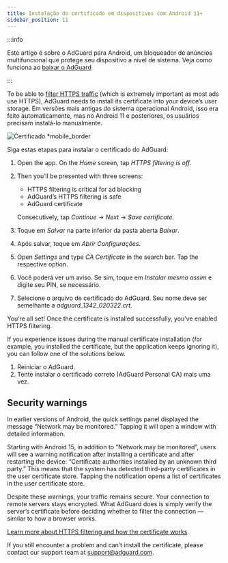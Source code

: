 ```yaml
---
title: Instalação do certificado em dispositivos com Android 11+
sidebar_position: 11
---
```


:::info

Este artigo é sobre o AdGuard para Android, um bloqueador de anúncios multifuncional que protege seu dispositivo a nível de sistema. Veja como funciona ao [baixar o AdGuard](https://agrd.io/download-kb-adblock)

:::

To be able to [filter HTTPS traffic](/general/https-filtering/what-is-https-filtering.md) (which is extremely important as most ads use HTTPS), AdGuard needs to install its certificate into your device’s user storage. Em versões mais antigas do sistema operacional Android, isso era feito automaticamente, mas no Android 11 e posteriores, os usuários precisam instalá-lo manualmente.

![Certificado *mobile_border](https://cdn.adtidy.org/content/kb/ad_blocker/android/solving_problems/manual-certificate/g.gif)

Siga estas etapas para instalar o certificado do AdGuard:

1. Open the app. On the *Home* screen, tap *HTTPS filtering is off*.

1. Then you’ll be presented with three screens:
    - HTTPS filtering is critical for ad blocking
    - AdGuard’s HTTPS filtering is safe
    - AdGuard certificate

    Consecutively, tap *Continue* → *Next* → *Save certificate*.

1. Toque em *Salvar* na parte inferior da pasta aberta *Baixar*.

1. Após salvar, toque em *Abrir Configurações*.

1. Open *Settings* and type *CA Certificate* in the search bar. Tap the respective option.

1. Você poderá ver um aviso. Se sim, toque em *Instalar mesmo assim* e digite seu PIN, se necessário.

1. Selecione o arquivo de certificado do AdGuard. Seu nome deve ser semelhante a *adguard_1342_020322.crt*.

You’re all set! Once the certificate is installed successfully, you’ve enabled HTTPS filtering.

If you experience issues during the manual certificate installation (for example, you installed the certificate, but the application keeps ignoring it), you can follow one of the solutions below.

1. Reiniciar o AdGuard.
2. Tente instalar o certificado correto (AdGuard Personal CA) mais uma vez.

## Security warnings

In earlier versions of Android, the quick settings panel displayed the message “Network may be monitored.” Tapping it will open a window with detailed information.

Starting with Android 15, in addition to “Network may be monitored”, users will see a warning notification after installing a certificate and after restarting the device: “Certificate authorities installed by an unknown third party.” This means that the system has detected third-party certificates in the user certificate store. Tapping the notification opens a list of certificates in the user certificate store.

Despite these warnings, your traffic remains secure. Your connection to remote servers stays encrypted. What AdGuard does is simply verify the server’s certificate before deciding whether to filter the connection — similar to how a browser works.

[Learn more about HTTPS filtering and how the certificate works](/general/https-filtering/what-is-https-filtering.md).

If you still encounter a problem and can’t install the certificate, please contact our support team at <support@adguard.com>.
